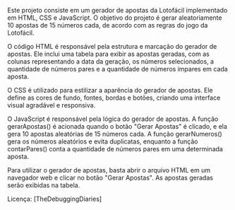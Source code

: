 Este projeto consiste em um gerador de apostas da Lotofácil implementado em HTML, CSS e JavaScript. O objetivo do projeto é gerar aleatoriamente 10 apostas de 15 números cada, de acordo com as regras do jogo da Lotofácil.

O código HTML é responsável pela estrutura e marcação do gerador de apostas. Ele inclui uma tabela para exibir as apostas geradas, com as colunas representando a data da geração, os números selecionados, a quantidade de números pares e a quantidade de números ímpares em cada aposta.

O CSS é utilizado para estilizar a aparência do gerador de apostas. Ele define as cores de fundo, fontes, bordas e botões, criando uma interface visual agradável e responsiva.

O JavaScript é responsável pela lógica do gerador de apostas. A função gerarApostas() é acionada quando o botão "Gerar Apostas" é clicado, e ela gera 10 apostas aleatórias de 15 números cada. A função gerarNumeros() gera os números aleatórios e evita duplicatas, enquanto a função contarPares() conta a quantidade de números pares em uma determinada aposta.

Para utilizar o gerador de apostas, basta abrir o arquivo HTML em um navegador web e clicar no botão "Gerar Apostas". As apostas geradas serão exibidas na tabela.


Licença: [TheDebuggingDiaries]

